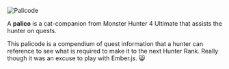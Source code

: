 ![Palicode](http://i.imgur.com/RQPKWNj.jpg)

A **palico** is a cat-companion from Monster Hunter 4 Ultimate that assists the hunter on quests.

This palicode is a compendium of quest information that a hunter can reference to see what is required to make it to the next Hunter Rank. Really though it was an excuse to play with Ember.js. :smile_cat:
